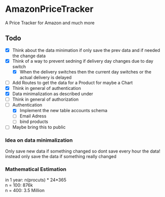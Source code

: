 # AmazonPriceTracker
A Price Tracker for Amazon and much more

## Todo
* [x] Think about the data minimation if only save the prev data and if needed the change data
* [x] Think of a way to prevent sedning if delivery day changes due to day switch
    * [x] When the delivery switches then the current day switches or the actual delivery is delayed
* [ ] Add Routes to get the data for a Product for maybe a Chart
* [x] Think in general of authentication
* [x] Data minimalization as described under
* [ ] Think in general of authorization
* [ ] Authentication
    * [x] Implement the new table accounts schema 
    * [ ] Email Adress
    * [ ] bind products
* [ ] Maybe bring this to public

### Idea on data minimalization
Only save new data if something changed so dont save every hour the data! instead only save the data if something really changed

### Mathematical Estimation
in 1 year: n(procuts) * 24*365\
n = 100: 876k\
n = 400: 3.5 Million